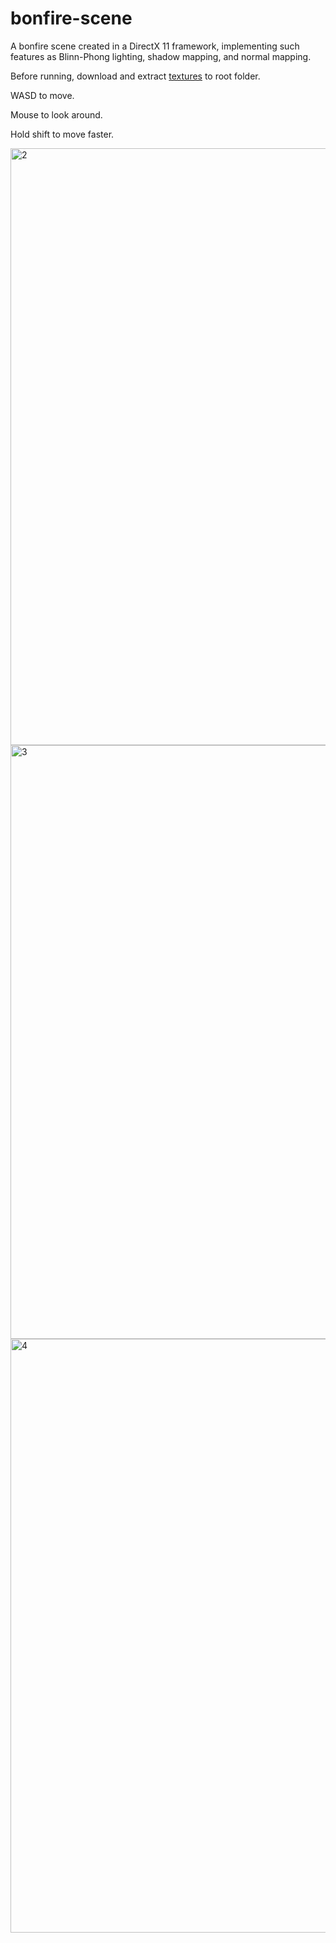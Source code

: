# bonfire-scene
A bonfire scene created in a DirectX 11 framework, implementing such features as Blinn-Phong lighting, shadow mapping, and normal mapping.

Before running, download and extract [textures](https://drive.google.com/file/d/1nA2JuKoaKeup_Pr8qVoKAwXYFVbhZRkW/view?usp=sharing) to root folder.

WASD to move.

Mouse to look around.

Hold shift to move faster.

<img width="955" alt="2" src="https://github.com/user-attachments/assets/98427c5d-3db1-4b37-8717-ea032fb56f19">

<img width="950" alt="3" src="https://github.com/user-attachments/assets/60e9df10-10b4-4104-af0e-d7638a2d4d93">

<img width="950" alt="4" src="https://github.com/user-attachments/assets/9359c637-2ff6-44c1-8e0f-0f7bd16f828b">
